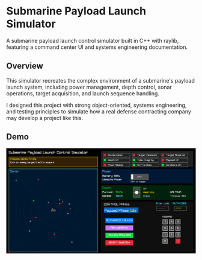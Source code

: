 # Submarine Payload Launch Simulator

A submarine payload launch control simulator built in C++ with raylib, featuring a command center UI and systems engineering documentation.

## Overview

This simulator recreates the complex environment of a submarine's payload launch system, including power management, depth control, sonar operations, target acquisition, and launch sequence handling. 

I designed this project with strong object-oriented, systems engineering, and testing principles to simulate how a real defense contracting company may develop a project like this.

## Demo
![Demo](docs/demo.gif)